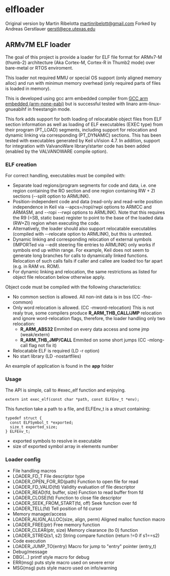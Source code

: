 # elfloader

Original version by Martin Ribelotta <martinribelott@gmail.com>
Forked by Andreas Gerstlauer <gerstl@ece.utexas.edu>

## ARMv7M ELF loader

The goal of this project is provide a loader for ELF file format for ARMv7-M
(thumb-2) architecture (Aka Cortex-M, Cortex-R in Thumb2 mode) over bare-metal
or RTOS enviroment.

This loader not required MMU or special OS support (only aligned memory alloc)
and run with minimun memory overhead (only required parts of files is loaded in
memory).

This is developed using gcc arm embedded compiler from [GCC arm embedded
(arm-none-eabi)](https://launchpad.net/gcc-arm-embedded) but is successful
tested with linaro arm-linux-gnueabihf in freestangin mode. 

This fork adds support for both loading of relocatable object files from ELF
section information as well as loading of ELF executables (EXEC type) from
their program (PT_LOAD) segments, including support for relocation and dynamic
linking via corresponding (PT_DYNAMIC) sections. This has been tested
with executables generated by Keil uVision 4.7. In addition, support for
integration with ValvanoWare library/starter code has been added (enabled by
the VALVANOWARE compile option).

### ELF creation

For correct handling, executables must be compiled with:

* Separate load regions/program segments for code and data, i.e. one region
  containing the RO section and one region containing RW + ZI sections
  (--split option to ARMLINK).
* Position-independent code and data (read-only and read-write position
  independence in Keil via --apcs=/ropi/rwpi options to ARMCC and ARMASM,
  and --ropi --rwpi options to ARMLINK). Note that this requires the R9
  (=SB, static base) register to point to the base of the loaded data (RW+ZI)
  region when executing the code. 
* Alternatively, the loader should also support relocatable executables
  (compiled with --relocate option to ARMLINK), but this is untested.
* Dynamic linking and corresponding relocation of external symbols (IMPORTed
  via --edit steering file entries to ARMLINK) only works if symbols end up
  within range. For example, Keil does not seem to generate long branches
  for calls to dynamically linked functions. Relocation of such calls fails
  if caller and callee are loaded too far apart (e.g. in RAM vs. ROM).
* For dynamic linking and relocation, the same restrictions as listed for
  object file relocation below otherwise apply.

Object code must be compiled with the following characteristics:

* No common section is allowed. All non-init data is in bss (CC -fno-common)
* Only word relocation is allowed. (CC -mword-relocation) This is not realy
  true, some compilers produce __R\_ARM\_THB\_CALL/JMP__ relocation and ignore
  word-relocation flags, therefore, the loader handling only two relocation:
   * __R\_ARM\_ABS32__ Emmited on every data access and some jmp (weak/extern)
   * __R\_ARM\_THB\_JMP/CALL__ Emmited on some short jumps (CC -mlong-call flag
     not fix it)
* Relocatable ELF is required (LD -r option)
* No start library (LD -nostartfiles)

An example of application is found in the __app__ folder

### Usage

The API is simple, call to #exec_elf function and enjoying.

    extern int exec_elf(const char *path, const ELFEnv_t *env);

This function take a path to a file, and ELFEnv_t is a struct containing:

	typedef struct {
	  const ELFSymbol_t *exported;
	  size_t exported_size;
	} ELFEnv_t;

 - exported symbols to resolve in executable
 - size of exported symbol array in elements number

### Loader config
 - File handling macros
  - LOADER_FD_T File descriptor type
  - LOADER_OPEN_FOR_RD(path) Function to open file for read
  - LOADER_FD_VALID(fd) Validity evaluation of file descriptor
  - LOADER_READ(fd, buffer, size) Function to read buffer from fd
  - LOADER_CLOSE(fd) Function to close file descriptor
  - LOADER_SEEK_FROM_START(fd, off) Seek function over fd
  - LOADER_TELL(fd) Tell position of fd cursor
 - Memory manager/access
  - LOADER_ALIGN_ALLOC(size, align, perm) Aligned malloc function macro
  - LOADER_FREE(ptr) Free memory function
  - LOADER_CLEAR(ptr, size) Memory clearance (to 0) function
  - LOADER_STREQ(s1, s2) String compare function (return !=0 if s1==s2)
 - Code execution
  - LOADER_JUMP_TO(entry) Macro for jump to "entry" pointer (entry_t)
 - Debug/message
  - DBG(...) printf style macro for debug
  - ERR(msg) puts style macro used on severe error
  - MSG(msg) puts style macro used on info/warning
